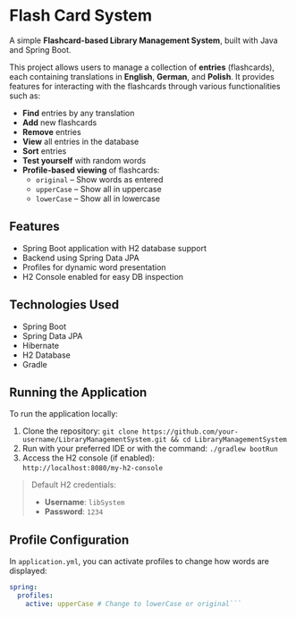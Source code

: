 # Flash Card System

A simple **Flashcard-based Library Management System**, built with Java and Spring Boot.

This project allows users to manage a collection of **entries** (flashcards), each containing translations in **English**, **German**, and **Polish**. It provides features for interacting with the flashcards through various functionalities such as:

- **Find** entries by any translation
- **Add** new flashcards
- **Remove** entries
- **View** all entries in the database
- **Sort** entries
- **Test yourself** with random words
- **Profile-based viewing** of flashcards:
  - `original` – Show words as entered
  - `upperCase` – Show all in uppercase
  - `lowerCase` – Show all in lowercase

## Features

- Spring Boot application with H2 database support
- Backend using Spring Data JPA
- Profiles for dynamic word presentation
- H2 Console enabled for easy DB inspection

## Technologies Used

- Spring Boot
- Spring Data JPA
- Hibernate
- H2 Database
- Gradle

## Running the Application

To run the application locally:

1. Clone the repository:
   ```git clone https://github.com/your-username/LibraryManagementSystem.git && cd LibraryManagementSystem```
2. Run with your preferred IDE or with the command:
   ```./gradlew bootRun```
3. Access the H2 console (if enabled):  
   ```http://localhost:8080/my-h2-console```

> Default H2 credentials:  
> - **Username**: `libSystem`  
> - **Password**: `1234`  

## Profile Configuration

In `application.yml`, you can activate profiles to change how words are displayed:

```yaml
spring:
  profiles:
    active: upperCase # Change to lowerCase or original```

